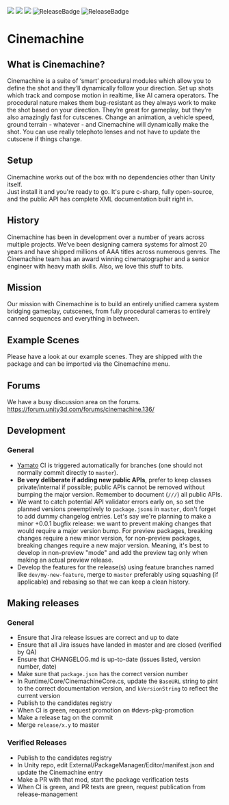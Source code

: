 [![](https://badge-proxy.cds.internal.unity3d.com/bf7eec10-a31e-409b-aa2a-6f74f99ee820)](https://badges.cds.internal.unity3d.com/packages/com.unity.cinemachine/build-info?branch=master&testWorkflow=package-isolation)
[![](https://badge-proxy.cds.internal.unity3d.com/9c5871ae-40c3-40af-b6f2-d91e6c7ca903)](https://badges.cds.internal.unity3d.com/packages/com.unity.cinemachine/dependants-info)
[![](https://badge-proxy.cds.internal.unity3d.com/857aa84c-dbe8-4cf9-b213-365226b2c44c)](https://badges.cds.internal.unity3d.com/packages/com.unity.cinemachine/warnings-info?branch=master)
![ReleaseBadge](https://badge-proxy.cds.internal.unity3d.com/e0915fb2-0eac-44d2-99b1-9bc4736e6fb6)
![ReleaseBadge](https://badge-proxy.cds.internal.unity3d.com/9193e5b1-b079-458f-a8fa-19ad62f8a424)

# Cinemachine

## What is Cinemachine?
Cinemachine is a suite of ‘smart’ procedural modules which allow you to define the shot and
they’ll dynamically follow your direction. Set up shots which track and compose motion in
realtime, like AI camera operators. The procedural nature makes them bug-resistant as they
always work to make the shot based on your direction. They’re great for gameplay, but they’re
also amazingly fast for cutscenes. Change an animation, a vehicle speed, ground terrain -
whatever - and Cinemachine will dynamically make the shot. You can use really telephoto
lenses and not have to update the cutscene if things change.

## Setup
Cinemachine works out of the box with no dependencies other than Unity itself.  
Just install it and you're ready to go.  It's pure c-sharp, fully open-source, 
and the public API has complete XML documentation built right in.

## History
Cinemachine has been in development over a number of years across multiple projects. We’ve
been designing camera systems for almost 20 years and have shipped millions of AAA titles
across numerous genres. The Cinemachine team has an award winning cinematographer and
a senior engineer with heavy math skills. Also, we love this stuff to bits.

## Mission
Our mission with Cinemachine is to build an entirely unified camera system bridging
gameplay, cutscenes, from fully procedural cameras to entirely canned sequences and
everything in between.

## Example Scenes
Please have a look at our example scenes. They are shipped with the package and can be imported
via the Cinemachine menu.

## Forums
We have a busy discussion area on the forums.
https://forum.unity3d.com/forums/cinemachine.136/

## Development

### General
- [Yamato] CI is triggered automatically for branches (one should not normally commit directly to `master`).
- **Be very deliberate if adding new public APIs**, prefer to keep classes private/internal if possible; public APIs cannot be removed without bumping the major version. Remember to document (`///`) all public APIs.
- We want to catch potential API validator errors early on, so set the planned versions preemptively to `package.json`s in `master`, don't forget to add dummy changelog entries. Let's say we're planning to make a minor +0.0.1 bugfix release: we want to prevent making changes that would require a major version bump. For preview packages, breaking changes require a new minor version, for non-preview packages, breaking changes require a new major version. Meaning, it's best to develop in non-preview "mode" and add the preview tag only when making an actual preview release.
- Develop the features for the release(s) using feature branches named like `dev/my-new-feature`, merge to `master` preferably using squashing (if applicable) and rebasing so that we can keep a clean history.

## Making releases

### General
- Ensure that Jira release issues are correct and up to date
- Ensure that all Jira issues have landed in master and are closed (verified by QA)
- Ensure that CHANGELOG.md is up-to-date (issues listed, version number, date)
- Make sure that `package.json` has the correct version number
- In Runtime/Core/CinemachineCore.cs, update the `BaseURL` string to pint to the correct documentation version, and `kVersionString` to reflect the current version
- Publish to the candidates registry
- When CI is green, request promotion on #devs-pkg-promotion 
- Make a release tag on the commit
- Merge `release/x.y` to master

### Verified Releases
- Publish to the candidates registry
- In Unity repo, edit External/PackageManager/Editor/manifest.json and update the Cinemachine entry
- Make a PR with that mod, start the package verification tests
- When CI is green, and PR tests are green, request publication from release-management

[Yamato]: https://yamato.cds.internal.unity3d.com/jobs/245-com.unity.cinemachine
